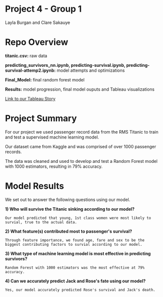 
# Project 4 - Group 1

Layla Burgan and Clare Sakauye 

# Repo Overview
**titanic.csv:** raw data 

**predicting_survivors_nn.ipynb, predicting-survival.ipynb, predicting-survival-attemp2.ipynb:** model attempts and optimizations 

**Final_Model:** final random forest model 

**Results:** model progression, final model ouputs and Tableau visualizations

[Link to our Tableau Story](https://public.tableau.com/views/Project-4-Titanic/TitanicPredictions?:language=en-US&publish=yes&:display_count=n&:origin=viz_share_link) 

# Project Summary
For our project we used passenger record data from the RMS Titanic to train and test a supervised machine learning model. 

Our dataset came from Kaggle and was comprised of over 1000 passenger records. 

The data was cleaned and used to develop and test a Random Forest model with 1000 estimators, resulting in 79% accuracy. 

# Model Results 
We set out to answer the following questions using our model. 

**1) Who will survive the Titanic sinking according to our model?**

    Our model predicted that young, 1st class women were most likely to survial, true to the actual data.  

**2) What feature(s) contributed most to passenger's survival?**

    Through feature importance, we found age, fare and sex to be the biggest contributing factors to survial according to our model.

**3) What type of machine learning model is most effective in predicting survivors?**

    Random Forest with 1000 estimators was the most effective at 79% accuracy.

**4) Can we accurately predict Jack and Rose's fate using our model?**

    Yes, our model accurately predicted Rose's survival and Jack's death. 
